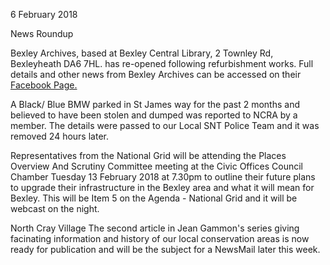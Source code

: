 6 February 2018

News Roundup

Bexley Archives, based at Bexley Central Library, 2 Townley Rd, Bexleyheath DA6 7HL. has re-opened following refurbishment works. Full details and other news from Bexley Archives can be accessed on their [Facebook Page.](https://www.facebook.com/BexleyArchives)

A Black/ Blue BMW parked in St James way for the past 2 months and believed to have been stolen and dumped was reported to NCRA by a member. The details were passed to our Local SNT Police Team and it was removed 24 hours later.

Representatives from the National Grid will be attending the Places Overview And Scrutiny Committee meeting at the Civic Offices Council Chamber Tuesday 13 February 2018 at 7.30pm to outline their future plans to upgrade their infrastructure in the Bexley area and what it will mean for Bexley. This will be Item 5 on the Agenda - National Grid and it will be webcast on the night.

North Cray Village The second article in Jean Gammon's series giving facinating information and history of our local conservation areas is now ready for publication and will be the subject for a NewsMail later this week.
